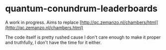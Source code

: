 # quantum-conundrum-leaderboards

A work in progress. Aims to replace [http://qc.zemanzo.nl/chambers/html](http://qc.zemanzo.nl/chambers.html)

The code itself is pretty rushed cause I don't care enough to make it proper and truthfully, I don't have the time for it either.
